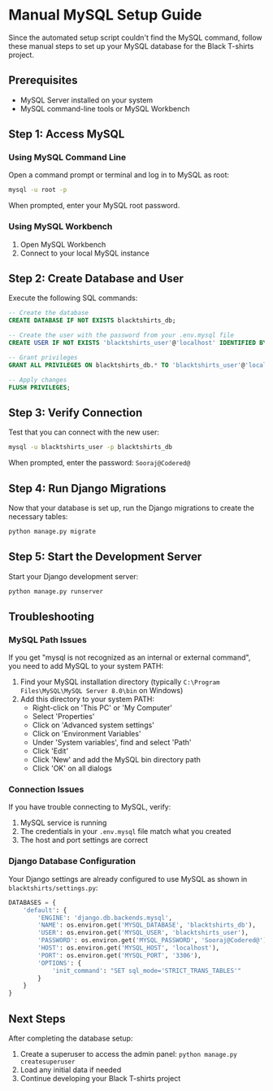 # Manual MySQL Setup Guide

Since the automated setup script couldn't find the MySQL command, follow these manual steps to set up your MySQL database for the Black T-shirts project.

## Prerequisites

- MySQL Server installed on your system
- MySQL command-line tools or MySQL Workbench

## Step 1: Access MySQL

### Using MySQL Command Line

Open a command prompt or terminal and log in to MySQL as root:

```bash
mysql -u root -p
```

When prompted, enter your MySQL root password.

### Using MySQL Workbench

1. Open MySQL Workbench
2. Connect to your local MySQL instance

## Step 2: Create Database and User

Execute the following SQL commands:

```sql
-- Create the database
CREATE DATABASE IF NOT EXISTS blacktshirts_db;

-- Create the user with the password from your .env.mysql file
CREATE USER IF NOT EXISTS 'blacktshirts_user'@'localhost' IDENTIFIED BY 'Sooraj@Codered@';

-- Grant privileges
GRANT ALL PRIVILEGES ON blacktshirts_db.* TO 'blacktshirts_user'@'localhost';

-- Apply changes
FLUSH PRIVILEGES;
```

## Step 3: Verify Connection

Test that you can connect with the new user:

```bash
mysql -u blacktshirts_user -p blacktshirts_db
```

When prompted, enter the password: `Sooraj@Codered@`

## Step 4: Run Django Migrations

Now that your database is set up, run the Django migrations to create the necessary tables:

```bash
python manage.py migrate
```

## Step 5: Start the Development Server

Start your Django development server:

```bash
python manage.py runserver
```

## Troubleshooting

### MySQL Path Issues

If you get "mysql is not recognized as an internal or external command", you need to add MySQL to your system PATH:

1. Find your MySQL installation directory (typically `C:\Program Files\MySQL\MySQL Server 8.0\bin` on Windows)
2. Add this directory to your system PATH:
   - Right-click on 'This PC' or 'My Computer'
   - Select 'Properties'
   - Click on 'Advanced system settings'
   - Click on 'Environment Variables'
   - Under 'System variables', find and select 'Path'
   - Click 'Edit'
   - Click 'New' and add the MySQL bin directory path
   - Click 'OK' on all dialogs

### Connection Issues

If you have trouble connecting to MySQL, verify:

1. MySQL service is running
2. The credentials in your `.env.mysql` file match what you created
3. The host and port settings are correct

### Django Database Configuration

Your Django settings are already configured to use MySQL as shown in `blacktshirts/settings.py`:

```python
DATABASES = {
    'default': {
        'ENGINE': 'django.db.backends.mysql',
        'NAME': os.environ.get('MYSQL_DATABASE', 'blacktshirts_db'),
        'USER': os.environ.get('MYSQL_USER', 'blacktshirts_user'),
        'PASSWORD': os.environ.get('MYSQL_PASSWORD', 'Sooraj@Codered@'),
        'HOST': os.environ.get('MYSQL_HOST', 'localhost'),
        'PORT': os.environ.get('MYSQL_PORT', '3306'),
        'OPTIONS': {
            'init_command': "SET sql_mode='STRICT_TRANS_TABLES'"
        }
    }
}
```

## Next Steps

After completing the database setup:

1. Create a superuser to access the admin panel: `python manage.py createsuperuser`
2. Load any initial data if needed
3. Continue developing your Black T-shirts project
